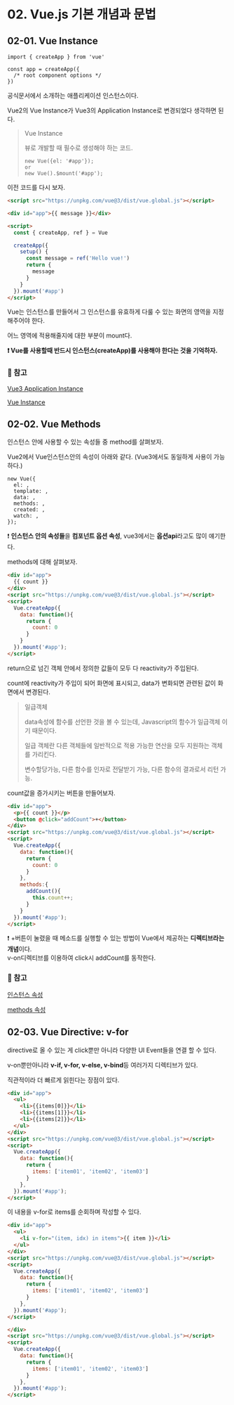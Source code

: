 # 02. Vue.js 기본 개념과 문법

## 02-01. Vue Instance

```vue
import { createApp } from 'vue'

const app = createApp({
  /* root component options */
})
```

공식문서에서 소개하는 애플리케이션 인스턴스이다.

Vue2의 Vue Instance가 Vue3의 Application Instance로 변경되었다 생각하면 된다.

> Vue Instance
>
> 뷰로 개발할 때 필수로 생성해야 하는 코드.
>
> ```vue
> new Vue({el: '#app'});
> or
> new Vue().$mount('#app');
> ```



이전 코드를 다시 보자.

```html
<script src="https://unpkg.com/vue@3/dist/vue.global.js"></script>

<div id="app">{{ message }}</div>

<script>
  const { createApp, ref } = Vue

  createApp({
    setup() {
      const message = ref('Hello vue!')
      return {
        message
      }
    }
  }).mount('#app')
</script>
```

Vue는 인스턴스를 만들어서 그 인스턴스를 유효하게 다룰 수 있는 화면의 영역을 지정해주어야 한다.

어느 영역에 적용해줄지에 대한 부분이 mount다.

**❗ Vue를 사용할때 반드시 인스턴스(createApp)를 사용해야 한다는 것을 기억하자.**



### 📘 참고

[Vue3 Application Instance](https://vuejs.org/guide/essentials/application.html)

[Vue Instance](https://joshua1988.github.io/vue-camp/vue/instance.html)



## 02-02. Vue Methods

인스턴스 안에 사용할 수 있는 속성들 중 method를 살펴보자.

Vue2에서 Vue인스턴스안의 속성이 아래와 같다. (Vue3에서도 동일하게 사용이 가능하다.)

```vue
new Vue({
  el: ,
  template: ,
  data: ,
  methods: ,
  created: ,
  watch: ,
});
```

❗ **인스턴스 안의 속성들**을 **컴포넌트 옵션 속성**, vue3에서는 **옵션api**라고도 많이 얘기한다.



methods에 대해 살펴보자.

```html
<div id="app">
  {{ count }}
</div>
<script src="https://unpkg.com/vue@3/dist/vue.global.js"></script>
<script>
  Vue.createApp({
    data: function(){
      return {
        count: 0
      }
    }
  }).mount('#app');
</script>
```

return으로 넘긴 객체 안에서 정의한 값들이 모두 다 reactivity가 주입된다.

count에 reactivity가 주입이 되어 화면에 표시되고, data가 변화되면 관련된 값이 화면에서 변경된다.



> 일급객체
>
> data속성에 함수를 선언한 것을 볼 수 있는데, Javascript의 함수가 일급객체 이기 때문이다.
>
> 일급 객체란 다른 객체들에 일반적으로 적용 가능한 연산을 모두 지원하는 객체를 가리킨다.
>
> 변수할당가능, 다른 함수를 인자로 전달받기 가능, 다른 함수의 결과로서 리턴 가능.



count값을 증가시키는 버튼을 만들어보자.

```html
<div id="app">
  <p>{{ count }}</p>
  <button @click="addCount">+</button>
</div>
<script src="https://unpkg.com/vue@3/dist/vue.global.js"></script>
<script>
  Vue.createApp({
    data: function(){
      return {
        count: 0
      }
    },
    methods:{
      addCount(){
        this.count++;
      }
    }
  }).mount('#app');
</script>
```

❗ +버튼이 눌렸을 때 메소드를 실행할 수 있는 방법이 Vue에서 제공하는 **디렉티브라는 개념**이다.<br/>v-on디렉티브를 이용하여 click시 addCount를 동작한다.



### 📘 참고

[인스턴스 속성](https://joshua1988.github.io/vue-camp/vue/instance.html#인스턴스의-속성-api들)

[methods 속성](https://joshua1988.github.io/vue-camp/syntax/methods.html)





## 02-03. Vue Directive: v-for

directive로 올 수 있는 게 click뿐만 아니라 다양한 UI Event들을 연결 할 수 있다.

v-on뿐만아니라 **v-if, v-for, v-else, v-bind**등 여러가지 디렉티브가 있다.

직관적이라 더 빠르게 읽힌다는 장점이 있다.

```html
<div id="app">
  <ul>
    <li>{{items[0]}}</li>
    <li>{{items[1]}}</li>
    <li>{{items[2]}}</li>
  </ul>
</div>
<script src="https://unpkg.com/vue@3/dist/vue.global.js"></script>
<script>
  Vue.createApp({
    data: function(){
      return {
        items: ['item01', 'item02', 'item03']
      }
    },
  }).mount('#app');
</script>
```

이 내용을 v-for로 items를 순회하며 작성할 수 있다.

```html
<div id="app">
  <ul>
    <li v-for="(item, idx) in items">{{ item }}</li>
  </ul>
</div>
<script src="https://unpkg.com/vue@3/dist/vue.global.js"></script>
<script>
  Vue.createApp({
    data: function(){
      return {
        items: ['item01', 'item02', 'item03']
      }
    },
  }).mount('#app');
</script>

</div>
<script src="https://unpkg.com/vue@3/dist/vue.global.js"></script>
<script>
  Vue.createApp({
    data: function(){
      return {
        items: ['item01', 'item02', 'item03']
      }
    },
  }).mount('#app');
</script>

```

